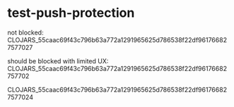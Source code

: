 # test-push-protection

not blocked: CLOJARS_55caac69f43c796b63a772a1291965625d786538f22df961766827577027

should be blocked with limited UX: CLOJARS_55caac69f43c796b63a772a1291965625d786538f22df96176682757702

CLOJARS_55caac69f43c796b63a772a1291965625d786538f22df961766827577024
